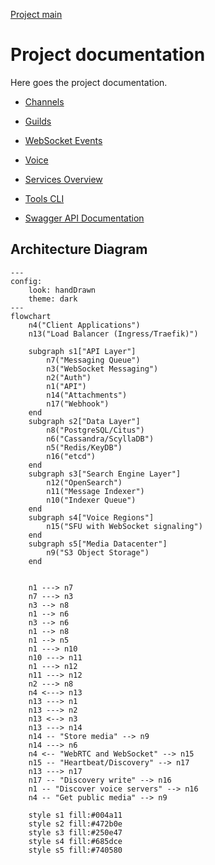 [Project main](../../README.md)
# Project documentation

Here goes the project documentation.

- [Channels](channels/README.md)
- [Guilds](guilds/README.md)


- [WebSocket Events](ws/README.md)

- [Voice](voice/README.md)

- [Services Overview](Services.md)
 - [Tools CLI](Tools.md)


- [Swagger API Documentation](https://petstore.swagger.io/?url=https://raw.githubusercontent.com/FlameInTheDark/gochat/refs/heads/dev/docs/api/swagger.json)

## Architecture Diagram
```mermaid
---
config:
    look: handDrawn
    theme: dark
---
flowchart
    n4("Client Applications")
    n13("Load Balancer (Ingress/Traefik)")

    subgraph s1["API Layer"]
        n7("Messaging Queue")
        n3("WebSocket Messaging")
        n2("Auth")
        n1("API")
        n14("Attachments")
        n17("Webhook")
    end
    subgraph s2["Data Layer"]
        n8("PostgreSQL/Citus")
        n6("Cassandra/ScyllaDB")
        n5("Redis/KeyDB")
        n16("etcd")
    end
    subgraph s3["Search Engine Layer"]
        n12("OpenSearch")
        n11("Message Indexer")
        n10("Indexer Queue")
    end
    subgraph s4["Voice Regions"]
        n15("SFU with WebSocket signaling")
    end
    subgraph s5["Media Datacenter"]
        n9("S3 Object Storage")
    end


    n1 ---> n7
    n7 ---> n3
    n3 --> n8
    n1 --> n6
    n3 --> n6
    n1 --> n8
    n1 --> n5
    n1 ---> n10
    n10 ---> n11
    n1 ---> n12
    n11 ---> n12
    n2 ---> n8
    n4 <---> n13
    n13 ---> n1
    n13 ---> n2
    n13 <--> n3
    n13 ---> n14
    n14 -- "Store media" --> n9
    n14 ---> n6
    n4 <-- "WebRTC and WebSocket" --> n15
    n15 -- "Heartbeat/Discovery" --> n17
    n13 ---> n17
    n17 -- "Discovery write" --> n16
    n1 -- "Discover voice servers" --> n16
    n4 -- "Get public media" --> n9

    style s1 fill:#004a11
    style s2 fill:#472b0e
    style s3 fill:#250e47
    style s4 fill:#685dce
    style s5 fill:#740580
```
